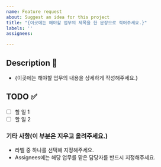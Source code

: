 ```yaml
---
name: Feature request
about: Suggest an idea for this project
title: "{이곳에는 해야할 업무의 제목을 한 문장으로 적어주세요.}"
labels: ''
assignees:

---
```


## Description 📝
* {이곳에는 해야할 업무의 내용을 상세하게 작성해주세요.}

## TODO ✅
- [ ] 할 일 1
- [ ] 할 일 2

### 기타 사항(이 부분은 지우고 올려주세요.)
* 라벨 중 하나를 선택해 지정해주세요.
* Assignees에는 해당 업무를 맡은 담당자를 반드시 지정해주세요.
